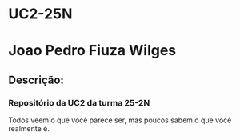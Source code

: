 # UC2-25N
<h1> Joao Pedro Fiuza Wilges </h1>
<h2> Descrição: </h2>
<h3> Repositório da UC2 da turma 25-2N </h3>
<p> Todos veem o que você parece ser, mas poucos sabem o que você realmente é. </p>
